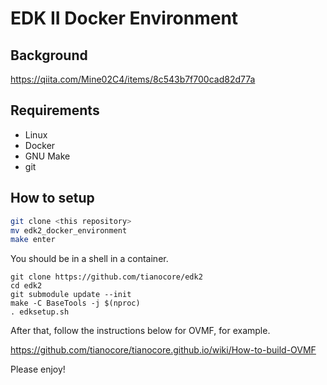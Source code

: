 # EDK II Docker Environment

## Background

https://qiita.com/Mine02C4/items/8c543b7f700cad82d77a

## Requirements

* Linux
* Docker
* GNU Make
* git

## How to setup

```sh
git clone <this repository>
mv edk2_docker_environment
make enter
```

You should be in a shell in a container.

```
git clone https://github.com/tianocore/edk2
cd edk2
git submodule update --init
make -C BaseTools -j $(nproc)
. edksetup.sh
```

After that, follow the instructions below for OVMF, for example.

https://github.com/tianocore/tianocore.github.io/wiki/How-to-build-OVMF

Please enjoy!

